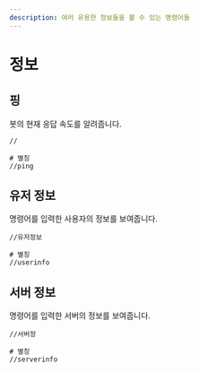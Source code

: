 ```yaml
---
description: 여러 유용한 정보들을 볼 수 있는 명령어들
---
```


# 정보

## 핑

봇의 현재 응답 속도를 알려줍니다.

```text
//

# 별칭
//ping
```

## 유저 정보

명령어를 입력한 사용자의 정보를 보여줍니다.

```text
//유저정보

# 별칭
//userinfo
```

## 서버 정보

명령어를 입력한 서버의 정보를 보여줍니다.

```text
//서버정

# 별칭
//serverinfo
```

